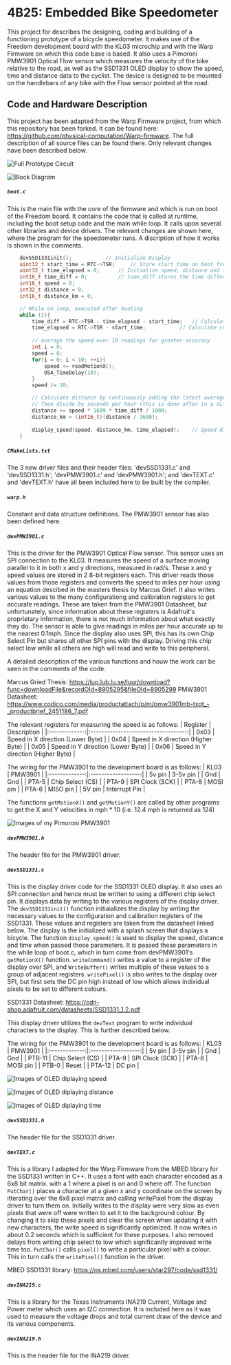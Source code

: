 # 4B25: Embedded Bike Speedometer

This project for describes the designing, coding and building of a functioning prototype of a bicycle speedometer. It makes use of the Freedom development board with the KL03 microchip and with the Warp Firmware on which this code base is based. It also uses a Pimoroni PMW3901 Optical Flow sensor which measures the velocity of the bike relative to the road, as well as the SSD1331 OLED display to show the speed, time and distance data to the cyclist. The device is designed to be mounted on the handlebars of any bike with the Flow sensor pointed at the road.

## Code and Hardware Description
This project has been adapted from the Warp Firmware project, from which this repository has been forked. It can be found here: https://github.com/physical-computation/Warp-firmware. The full description of all source files can be found there. Only relevant changes have been described below.

![Full Prototype Circuit](https://github.com/shonky11/Warp-firmware/blob/master/Circuit%20with%20labels.png)

![Block Diagram](https://github.com/shonky11/Warp-firmware/blob/master/4B25%20Schematic.png)

##### `boot.c`
This is the main file with the core of the firmware and which is run on boot of the Freedom board. It contains the code that is called at runtime, including the boot setup code and the main while loop. It calls upon several other libraries and device drivers. The relevant changes are shown here, where the program for the speedometer runs. A discription of how it works is shown in the comments.

```C
	devSSD1331init(); 			// Initialize Display
	uint32_t start_time = RTC->TSR;		// Store start time on boot from RTC
	uint32_t time_elapsed = 0;		// Initialize speed, distance and time variables
	int16_t time_diff = 0;			// time_diff stores the time difference between subsequent speed readings (needed for integration)
	int16_t speed = 0;
	int32_t distance = 0;
	int16_t distance_km = 0;

	// While on loop, executed after booting.
	while (1){
		time_diff = RTC->TSR - time_elapsed - start_time;	// Calculate time difference between subsequent speed readings using RTC
		time_elapsed = RTC->TSR - start_time;			// Calculate current time elapsed
		
		// average the speed over 10 readings for greater accuracy
		int i = 0;
		speed = 0;
		for(i = 0; i < 10; ++i){
			speed += readMotionX();
			OSA_TimeDelay(10);	
		}
		speed /= 10;

		// Calculate distance by continuously adding the latest average speed * time reading (*1.609 to convert to km)
		// Then divide by seconds per hour (this is done after in a different variable so as to prevent losing the cumulative distance data.
		distance += speed * 1609 * time_diff / 1000;
		distance_km = (int16_t)(distance / 3600);
		
		display_speed(speed, distance_km, time_elapsed);	// Speed distance and time are then sent to the display driver to be displayed.
	}	

```

##### `CMakeLists.txt`
The 3 new driver files and their header files: 'devSSD1331.c' and 'devSSD1331.h'; 'devPMW3901.c' and 'devPMW3901.h'; and 'devTEXT.c' and 'devTEXT.h' have all been included here to be built by the compiler.

##### `warp.h`
Constant and data structure definitions. The PMW3901 sensor has also been defined here.

##### `devPMW3901.c`
This is the driver for the PMW3901 Optical Flow sensor. This sensor uses an SPI connection to the KL03. It measures the speed of a surface moving parallel to it in both x and y directions, measured in rad/s. These x and y speed values are stored in 2 8-bit registers each. This driver reads those values from those registers and converts the speed to miles per hour using an equation descibed in the masters thesis by Marcus Grief. It also writes various values to the many configurationg and calibration registers to get accurate readings. These are taken from the PMW3901 Datasheet, but unfortunately, since information about these registers is Adafruit's proprietary information, there is not much information about what exactly they do. The sensor is able to give readings in miles per hour accurate up to the nearest 0.1mph. Since the display also uses SPI, this has its own Chip Select Pin but shares all other SPI pins with the display. Driving this chip select low while all others are high will read and write to this peripheral.

A detailed description of the various functions and houw the work can be seen in the comments of the code.

Marcus Gried Thesis: https://lup.lub.lu.se/luur/download?func=downloadFile&recordOId=8905295&fileOId=8905299
PMW3901 Datasheet: https://www.codico.com/media/productattach/p/m/pmw3901mb-txqt_-_productbrief_2451186_7.pdf

The relevant registers for measuring the speed is as follows:
| Register      | Description                         |
|:-------------:|:-----------------------------------:|
| 0x03          | Speed in X direction (Lower Byte)   |
| 0x04          | Speed in X direction (Higher Byte)  |
| 0x05          | Speed in Y direction (Lower Byte)   |
| 0x06          | Speed in Y direction (Higher Byte)  |

The wiring for the PMW3901 to the development board is as follows:
| KL03          | PMW3901            |
|:-------------:|:------------------:|
| 5v pin        | 3-5v pin           |
| Gnd           | Gnd                |
| PTA-5         | Chip Select (CS)   |
| PTA-9         | SPI Clock (SCK)    |
| PTA-8         | MOSI pin           |
| PTA-6         | MISO pin           |
| 5V pin        | Interrupt Pin      |

The functions `getMotionX()` and `getMotionY()` are called by other programs to get the X and Y velocities in mph * 10 (i.e. 12.4 mph is returned as 124)

![Images of my Pimoroni PMW3901](https://github.com/shonky11/Warp-firmware/blob/master/270549746_327877332386183_326424379567401093_n.jpg)

##### `devPMW3901.h`
The header file for the PMW3901 driver.

##### `devSSD1331.c`
This is the display driver code for the SSD1331 OLED display. It also uses an SPI connection and hence must be written to using a different chip select pin. It displays data by writing to the various registers of the display driver. The `devSSD1331init()` function initiaializes the display by writing the necessary values to the configuration and calibration registers of the SSD1331. These values and registers are taken from the datasheet linked below. The display is the initialized with a splash screen that displays a bicycle. The function `display_speed()` is used to display the speed, distance and time when passed those parameters. It is passed these parameters in the while loop of boot.c, which in turn come from devPMW3901's `getMotionX()` function. `writeCommand()` writes a value to a register of the display over SPI, and `WriteBuffer()` writes multiple of these values to a group of adjacent registers. `writePixel()` is also writes to the display over SPI, but first sets the DC pin high instead of low which allows indixidual pixels to be set to different colours.

SSD1331 Datasheet: https://cdn-shop.adafruit.com/datasheets/SSD1331_1.2.pdf

This display driver utilizes the `devText` program to write individual characters to the display. This is further described below.

The wiring for the PMW3901 to the development board is as follows:
| KL03          | PMW3901            |
|:-------------:|:------------------:|
| 5v pin        | 3-5v pin           |
| Gnd           | Gnd                |
| PTB-11        | Chip Select (CS)   |
| PTA-9         | SPI Clock (SCK)    |
| PTA-8         | MOSI pin           |
| PTB-0         | Reset              |
| PTA-12        | DC pin             |

![Images of OLED diplaying speed](https://github.com/shonky11/Warp-firmware/blob/master/270188426_1355565451568680_1188295997622684602_n.jpg)

![Images of OLED diplaying distance](https://github.com/shonky11/Warp-firmware/blob/master/270860052_1294970877674596_5208618013091382899_n.jpg)

![Images of OLED diplaying time](https://github.com/shonky11/Warp-firmware/blob/master/270044366_218357750501230_1896227776930197410_n.jpg)

##### `devSSD1331.h`
The header file for the SSD1331 driver.

##### `devTEXT.c`
This is a library I adapted for the Warp Firmware from the MBED library for the SSD1331 written in C++. It uses a font with each character encoded as a 6x8 bit matrix. with a 1 where a pixel is on and 0 where off. The function `PutChar()` places a character at a given x and y coordinate on the screen by itterating over the 6x8 pixel matrix and calling writePixel from the display driver to turn them on. Initially writes to the display were very slow as even pixels that were off were written to set it to the background colour. By changing it to skip these pixels and clear the screen when updating it with new characters, the write speed is significantly optimized. It now writes in about 0.2 seconds which is sufficient for these purposes. I also removed delays from writing chip select to low which significantly improved write time too. `PutChar()` calls `pixel()` to write a particular pixel with a colour. This in turn calls the `writePixel()` function in the driver.

MBED SSD1331 library: https://os.mbed.com/users/star297/code/ssd1331/

##### `devINA219.c`
This is a library for the Texas Instruments INA219 Current, Voltage and Power meter which uses an I2C connection. It is included here as it was used to measure the voltage drops and total current draw of the device and its various components.

##### `devINA219.h`
This is the header file for the INA219 driver.
